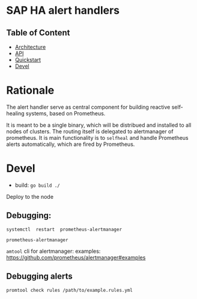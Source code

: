# SAP HA alert handlers


## Table of Content

- [Architecture](doc/design.md)
- [API](doc/api.md)
- [Quickstart](doc/quickstart.md)
- [Devel](#devel)


# Rationale

The alert handler serve as central component for building reactive self-healing systems, based on Prometheus.

It is meant to be a single binary, which will be distribued and installed to all nodes of clusters.
The routing itself is delegated to alertmanager of prometheus.
It is main functionality is to `selfheal` and handle Prometheus alerts automatically, which are fired by Prometheus.

# Devel 

* build: `go build ./`

Deploy to the node

## Debugging:

`systemctl  restart  prometheus-alertmanager`

`prometheus-alertmanager`

`amtool` cli for alertmanager:
examples: https://github.com/prometheus/alertmanager#examples


## Debugging alerts

`promtool check rules /path/to/example.rules.yml`
